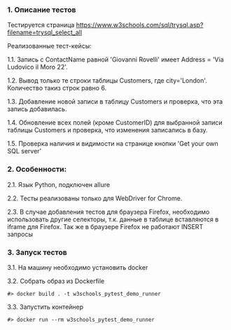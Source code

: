 ### 1. Описание тестов
Тестируется страница https://www.w3schools.com/sql/trysql.asp?filename=trysql_select_all

Реализованные тест-кейсы:

1.1. Запись с ContactName равной 'Giovanni Rovelli' имеет Address = 'Via Ludovico il Moro 22'.

1.2. Вывод только те строки таблицы Customers, где city='London'. Количество такиз строк равно 6.

1.3. Добавление новой записи в таблицу Customers и проверка, что эта запись добавилась.

1.4. Обновление всех полей (кроме CustomerID) для выбранной записи таблицы Customers и проверка, что изменения записались в базу.

1.5. Проверка наличия и видимости на странице кнопки 'Get your own SQL server'

### 2. Особенности:
2.1. Язык Python, подключен allure

2.2. Тесты реализованы только для WebDriver for Chrome.

2.3. В случае добавления тестов для браузера Firefox, необходимо использовать другие селекторы, т.к. данные в таблице вставляются в iframe для Firefox. Так же в браузере Firefox не работают INSERT запросы

### 3. Запуск тестов
3.1. На машину необходимо установить docker

3.2. Собрать образ из Dockerfile
```
#> docker build . -t w3schools_pytest_demo_runner
```

3.3. Запустить контейнер
```
#> docker run --rm w3schools_pytest_demo_runner 
```